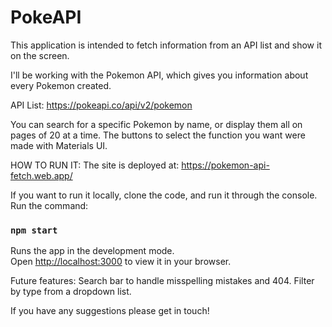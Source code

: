 # PokeAPI
This application is intended to fetch information from an API list and show it on the screen.

I'll be working with the Pokemon API, which gives you information about every Pokemon created.

API List: https://pokeapi.co/api/v2/pokemon

You can search for a specific Pokemon by name, or display them all on pages of 20 at a time.
The buttons to select the function you want were made with Materials UI.

HOW TO RUN IT:
The site is deployed at:
https://pokemon-api-fetch.web.app/

If you want to run it locally, clone the code, and run it through the console. 
Run the command:

  ### `npm start`

Runs the app in the development mode.\
Open [http://localhost:3000](http://localhost:3000) to view it in your browser.

Future features:
  Search bar to handle misspelling mistakes and 404.
  Filter by type from a dropdown list.

If you have any suggestions please get in touch!


